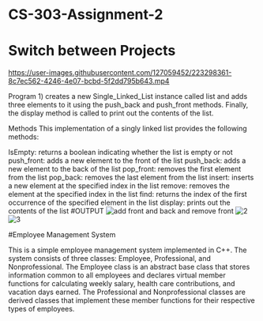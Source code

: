 # CS-303-Assignment-2
# Switch between Projects

https://user-images.githubusercontent.com/127059452/223298361-8c7ec562-4246-4e07-bcbd-5f2dd795b643.mp4




Program 1) creates a new Single_Linked_List instance called list and adds three elements to it using the push_back and push_front methods. Finally, the display method is called to print out the contents of the list.

Methods
This implementation of a singly linked list provides the following methods:

IsEmpty: returns a boolean indicating whether the list is empty or not
push_front: adds a new element to the front of the list
push_back: adds a new element to the back of the list
pop_front: removes the first element from the list
pop_back: removes the last element from the list
insert: inserts a new element at the specified index in the list
remove: removes the element at the specified index in the list
find: returns the index of the first occurrence of the specified element in the list
display: prints out the contents of the list
#OUTPUT
![add front and back and remove front](https://user-images.githubusercontent.com/127059452/223299512-87e644d6-1a19-46fb-b7f8-4b640bf7e139.png)
![2](https://user-images.githubusercontent.com/127059452/223299534-29b66cf8-585e-48dd-9a3b-71a3bf45ddee.png)
![3](https://user-images.githubusercontent.com/127059452/223299552-bb4f617f-adc2-48fd-b3dc-4e92f852af1f.png)

#Employee Management System

This is a simple employee management system implemented in C++. The system consists of three classes: Employee, Professional, and Nonprofessional. The Employee class is an abstract base class that stores information common to all employees and declares virtual member functions for calculating weekly salary, health care contributions, and vacation days earned. The Professional and Nonprofessional classes are derived classes that implement these member functions for their respective types of employees.

